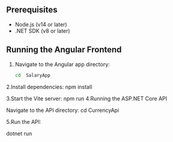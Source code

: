 
## Prerequisites
- Node.js (v14 or later)
- .NET SDK (v8 or later)

## Running the Angular Frontend

1. Navigate to the Angular app directory:
   ```bash
   cd  SalaryApp

2.Install dependencies:
npm install

3.Start the Vite server:
npm run 
4.Running the ASP.NET Core API

Navigate to the API directory:
cd CurrencyApi

5.Run the API:

dotnet run